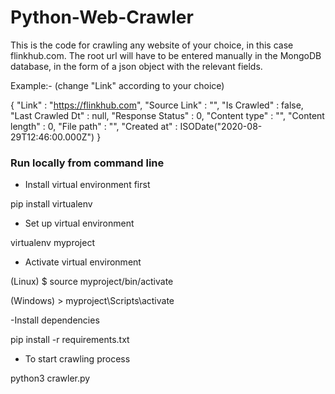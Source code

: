 # Python-Web-Crawler
 
This is the code for crawling any website of your choice, in this case flinkhub.com. 
The root url will have to be entered manually in the MongoDB database, in the form
of a json object with the relevant fields.


Example:- (change "Link" according to your choice)


{
    "Link" : "https://flinkhub.com",
    "Source Link" : "",
    "Is Crawled" : false,
    "Last Crawled Dt" : null,
    "Response Status" : 0,
    "Content type" : "",
    "Content length" : 0,
    "File path" : "",
    "Created at" : ISODate("2020-08-29T12:46:00.000Z")
}


### Run locally from command line


- Install virtual environment first



pip install virtualenv



- Set up virtual environment



virtualenv myproject



- Activate virtual environment



(Linux) $ source myproject/bin/activate

(Windows) > myproject\Scripts\activate



-Install dependencies



pip install -r requirements.txt



- To start crawling process



python3 crawler.py
